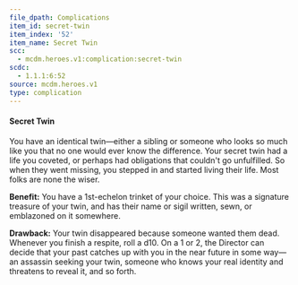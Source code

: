 ```yaml
---
file_dpath: Complications
item_id: secret-twin
item_index: '52'
item_name: Secret Twin
scc:
  - mcdm.heroes.v1:complication:secret-twin
scdc:
  - 1.1.1:6:52
source: mcdm.heroes.v1
type: complication
---
```


#### Secret Twin

You have an identical twin—either a sibling or someone who looks so much like you that no one would ever know the difference. Your secret twin had a life you coveted, or perhaps had obligations that couldn't go unfulfilled. So when they went missing, you stepped in and started living their life. Most folks are none the wiser.

**Benefit:** You have a 1st-echelon trinket of your choice. This was a signature treasure of your twin, and has their name or sigil written, sewn, or emblazoned on it somewhere.

**Drawback:** Your twin disappeared because someone wanted them dead. Whenever you finish a respite, roll a d10. On a 1 or 2, the Director can decide that your past catches up with you in the near future in some way—an assassin seeking your twin, someone who knows your real identity and threatens to reveal it, and so forth.

